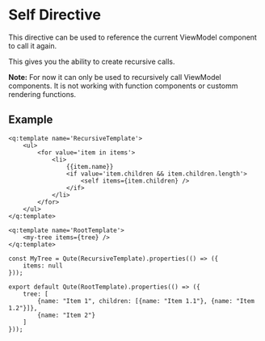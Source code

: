 # Self Directive

This directive can be used to reference the current ViewModel component to call it again.

This gives you the ability to create recursive calls.

**Note:** For now it can only be used to recursively call ViewModel components. It is not working with function components or customm rendering functions.

## Example

```jsq
<q:template name='RecursiveTemplate'>
    <ul>
        <for value='item in items'>
            <li>
                {{item.name}}
                <if value='item.children && item.children.length'>
                    <self items={item.children} />
                </if>
            </li>
        </for>
    </ul>
</q:template>

<q:template name='RootTemplate'>
    <my-tree items={tree} />
</q:template>

const MyTree = Qute(RecursiveTemplate).properties(() => ({
    items: null
}));

export default Qute(RootTemplate).properties(() => ({
    tree: [
        {name: "Item 1", children: [{name: "Item 1.1"}, {name: "Item 1.2"}]},
        {name: "Item 2"}
    ]
}));
```